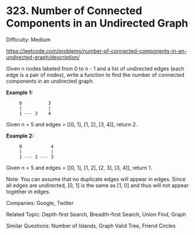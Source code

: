 # 323. Number of Connected Components in an Undirected Graph

Difficulty: Medium

https://leetcode.com/problems/number-of-connected-components-in-an-undirected-graph/description/

Given n nodes labeled from 0 to n - 1 and a list of undirected edges (each edge is a pair of nodes), write a function to find the number of connected components in an undirected graph.

**Example 1:**  
```
     0          3
     |          |
     1 --- 2    4
```
Given n = 5 and edges = [[0, 1], [1, 2], [3, 4]], return 2.

**Example 2:**
```
     0           4
     |           |
     1 --- 2 --- 3
```
Given n = 5 and edges = [[0, 1], [1, 2], [2, 3], [3, 4]], return 1.

Note:
You can assume that no duplicate edges will appear in edges. Since all edges are undirected, [0, 1] is the same as [1, 0] and thus will not appear together in edges.

Companies: Google, Twitter

Related Topic: Depth-first Search, Breadth-first Search, Union Find, Graph

Similar Questions: Number of Islands, Graph Valid Tree, Friend Circles
